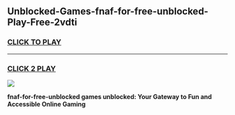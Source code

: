 
## Unblocked-Games-fnaf-for-free-unblocked-Play-Free-2vdti
<h3>
<a href="https://premium76.site?title=fnaf-for-free-unblocked&ref=18A1">CLICK TO PLAY</a></h3>
<hr>

<h3>
<a href="https://premium76.site?title=fnaf-for-free-unblocked&ref=18A1">CLICK 2 PLAY</a>
  
</h3>

<a href="https://premium76.site?title=fnaf-for-free-unblocked&ref=18A1"><img src="https://clearcache.store/games.png"></a>


**fnaf-for-free-unblocked games unblocked: Your Gateway to Fun and Accessible Online Gaming**
